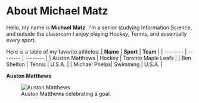 # About Michael Matz

Hello, my name is **Michael Matz**. I'm a senior studying Information Science, and outside the classroom I enjoy playing Hockey, Tennis, and essentially every sport.

Here is a table of my favorite athletes:
| **Name** | **Sport** | **Team** | 
| -------- | -------- | -------- |
| Auston Matthews   | Hockey    | Toronto Maple Leafs     |
| Ben Shelton  | Tennis   | U.S.A.    |
| Michael Phelps| Swimming  | U.S.A.     |

**Auston Matthews**
<figure>
  <img src="https://media.d3.nhle.com/image/private/t_ratio16_9-size50/dpr_2.0/f_auto/prd/olstsfd0yrhs3yrznrcr.jpg"alt = "Auston Matthews">
  <figcaption>Auston Matthews celebrating a goal.</figcaption>
</figure>
